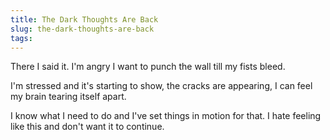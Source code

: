 ```yaml
---
title: The Dark Thoughts Are Back
slug: the-dark-thoughts-are-back
tags:
---
```

There I said it. I'm angry I want to punch the wall till my fists bleed.

I'm stressed and it's starting to show, the cracks are appearing, I can feel my brain tearing itself apart.

I know what I need to do and I've set things in motion for that. I hate feeling like this and don't want it to continue.
